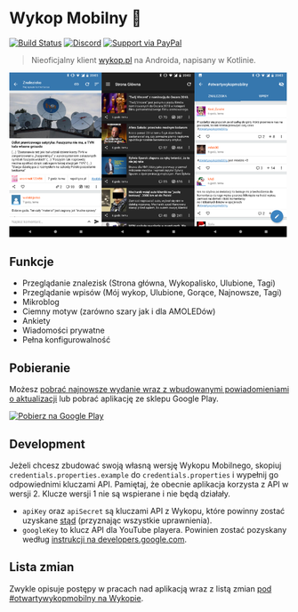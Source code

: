 # Wykop Mobilny 📱

[![Build Status](https://travis-ci.org/feelfreelinux/WykopMobilny.svg?branch=master)](https://travis-ci.org/feelfreelinux/WykopMobilny)
[![Discord](https://img.shields.io/discord/455024671440633857.svg)](https://discord.gg/WgQZJD3)
[![Support via PayPal](https://img.shields.io/badge/Donate-PayPal-green.svg)](https://www.paypal.me/WykopMobilny/)

> Nieoficjalny klient [wykop.pl](https://wykop.pl) na Androida, napisany w Kotlinie.

<img src="screenshots/link_details_light.png" height="33%" width="33%"><img src="screenshots/mainpage_dark.png" height="33%" width="33%"><img src="screenshots/tag_light.png" height="33%" width="33%">

## Funkcje

- Przeglądanie znalezisk (Strona główna, Wykopalisko, Ulubione, Tagi)
- Przeglądanie wpisów (Mój wykop, Ulubione, Gorące, Najnowsze, Tagi)
- Mikroblog
- Ciemny motyw (zarówno szary jak i dla AMOLEDów)
- Ankiety
- Wiadomości prywatne
- Pełna konfigurowalność

## Pobieranie

Możesz [pobrać najnowsze wydanie wraz z wbudowanymi powiadomieniami o aktualizacji][download-link] lub pobrać aplikację ze sklepu Google Play.

[![Pobierz na Google Play][google-play-badge]][google-play-download]

## Development

Jeżeli chcesz zbudować swoją własną wersję Wykopu Mobilnego, skopiuj `credentials.properties.example` do `credentials.properties` i wypełnij go odpowiednimi kluczami API. Pamiętaj, że obecnie aplikacja korzysta z API w wersji 2. Klucze wersji 1 nie są wspierane i nie będą działały.

- `apiKey` oraz `apiSecret` są kluczami API z Wykopu, które powinny zostać uzyskane [stąd][wykop-api] (przyznając wszystkie uprawnienia).
- `googleKey` to klucz API dla YouTube playera. Powinien zostać pozyskany według [instrukcji na developers.google.com][youtube-api].

## Lista zmian

Zwykle opisuje postępy w pracach nad aplikacją wraz z listą zmian [pod #otwartywykopmobilny na Wykopie][wykop-tag].

[build-badge]: https://travis-ci.org/feelfreelinux/WykopMobilny.svg?branch=master
[build]: https://travis-ci.org/feelfreelinux/WykopMobilny
[discord-badge]: https://img.shields.io/discord/455024671440633857.svg
[discord]: https://discord.gg/WgQZJD3
[paypal-badge]: https://img.shields.io/badge/Donate-PayPal-green.svg
[paypal]: https://www.paypal.me/WykopMobilny/
[wykop]: https://wykop.pl
[readme-pl]: README.pl.md
[download-link]: https://github.com/feelfreelinux/WykopMobilny/releases/latest
[google-play-badge]: https://play.google.com/intl/en_us/badges/images/badge_new.png
[google-play-download]: https://play.google.com/store/apps/details?id=io.github.feelfreelinux.wykopmobilny
[wykop-api]: https://www.wykop.pl/dla-programistow/nowa-aplikacja/
[youtube-api]: https://developers.google.com/youtube/android/player/register
[wykop-tag]: https://wykop.pl/tag/otwartywykopmobilny